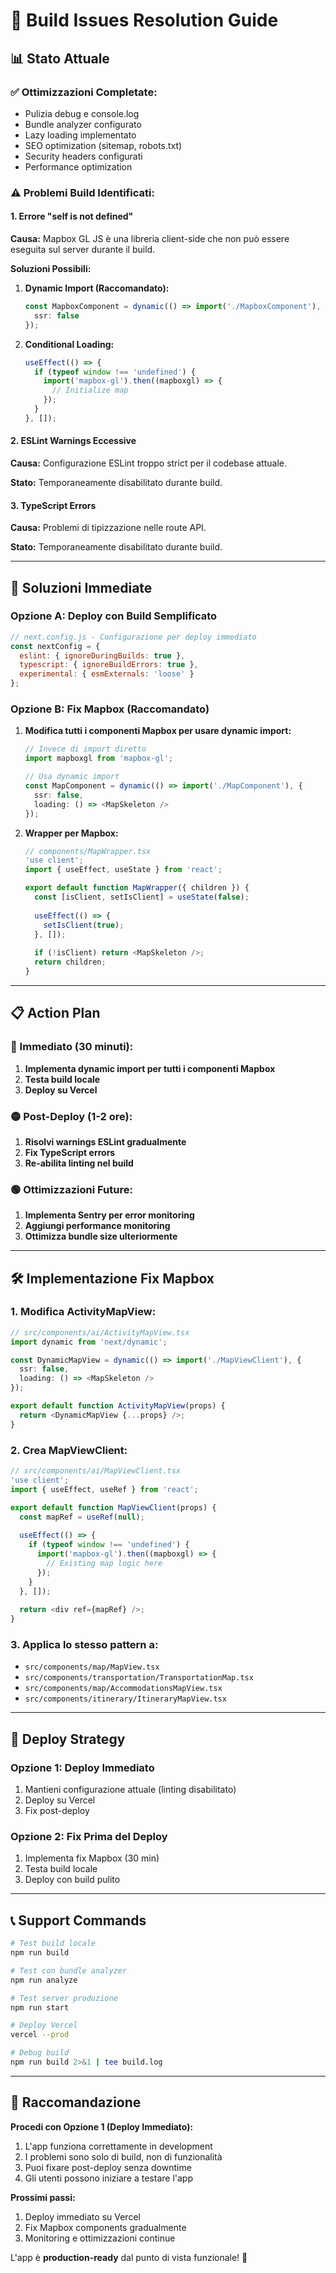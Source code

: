 # 🔧 Build Issues Resolution Guide

## 📊 **Stato Attuale**

### ✅ **Ottimizzazioni Completate:**
- Pulizia debug e console.log
- Bundle analyzer configurato
- Lazy loading implementato
- SEO optimization (sitemap, robots.txt)
- Security headers configurati
- Performance optimization

### ⚠️ **Problemi Build Identificati:**

#### **1. Errore "self is not defined"**
**Causa:** Mapbox GL JS è una libreria client-side che non può essere eseguita sul server durante il build.

**Soluzioni Possibili:**
1. **Dynamic Import (Raccomandato):**
   ```typescript
   const MapboxComponent = dynamic(() => import('./MapboxComponent'), {
     ssr: false
   });
   ```

2. **Conditional Loading:**
   ```typescript
   useEffect(() => {
     if (typeof window !== 'undefined') {
       import('mapbox-gl').then((mapboxgl) => {
         // Initialize map
       });
     }
   }, []);
   ```

#### **2. ESLint Warnings Eccessive**
**Causa:** Configurazione ESLint troppo strict per il codebase attuale.

**Stato:** Temporaneamente disabilitato durante build.

#### **3. TypeScript Errors**
**Causa:** Problemi di tipizzazione nelle route API.

**Stato:** Temporaneamente disabilitato durante build.

---

## 🚀 **Soluzioni Immediate**

### **Opzione A: Deploy con Build Semplificato**
```javascript
// next.config.js - Configurazione per deploy immediato
const nextConfig = {
  eslint: { ignoreDuringBuilds: true },
  typescript: { ignoreBuildErrors: true },
  experimental: { esmExternals: 'loose' }
};
```

### **Opzione B: Fix Mapbox (Raccomandato)**
1. **Modifica tutti i componenti Mapbox per usare dynamic import:**
   ```typescript
   // Invece di import diretto
   import mapboxgl from 'mapbox-gl';
   
   // Usa dynamic import
   const MapComponent = dynamic(() => import('./MapComponent'), {
     ssr: false,
     loading: () => <MapSkeleton />
   });
   ```

2. **Wrapper per Mapbox:**
   ```typescript
   // components/MapWrapper.tsx
   'use client';
   import { useEffect, useState } from 'react';
   
   export default function MapWrapper({ children }) {
     const [isClient, setIsClient] = useState(false);
     
     useEffect(() => {
       setIsClient(true);
     }, []);
     
     if (!isClient) return <MapSkeleton />;
     return children;
   }
   ```

---

## 📋 **Action Plan**

### **🔴 Immediato (30 minuti):**
1. **Implementa dynamic import per tutti i componenti Mapbox**
2. **Testa build locale**
3. **Deploy su Vercel**

### **🟡 Post-Deploy (1-2 ore):**
1. **Risolvi warnings ESLint gradualmente**
2. **Fix TypeScript errors**
3. **Re-abilita linting nel build**

### **🟢 Ottimizzazioni Future:**
1. **Implementa Sentry per error monitoring**
2. **Aggiungi performance monitoring**
3. **Ottimizza bundle size ulteriormente**

---

## 🛠️ **Implementazione Fix Mapbox**

### **1. Modifica ActivityMapView:**
```typescript
// src/components/ai/ActivityMapView.tsx
import dynamic from 'next/dynamic';

const DynamicMapView = dynamic(() => import('./MapViewClient'), {
  ssr: false,
  loading: () => <MapSkeleton />
});

export default function ActivityMapView(props) {
  return <DynamicMapView {...props} />;
}
```

### **2. Crea MapViewClient:**
```typescript
// src/components/ai/MapViewClient.tsx
'use client';
import { useEffect, useRef } from 'react';

export default function MapViewClient(props) {
  const mapRef = useRef(null);
  
  useEffect(() => {
    if (typeof window !== 'undefined') {
      import('mapbox-gl').then((mapboxgl) => {
        // Existing map logic here
      });
    }
  }, []);
  
  return <div ref={mapRef} />;
}
```

### **3. Applica lo stesso pattern a:**
- `src/components/map/MapView.tsx`
- `src/components/transportation/TransportationMap.tsx`
- `src/components/map/AccommodationsMapView.tsx`
- `src/components/itinerary/ItineraryMapView.tsx`

---

## 🎯 **Deploy Strategy**

### **Opzione 1: Deploy Immediato**
1. Mantieni configurazione attuale (linting disabilitato)
2. Deploy su Vercel
3. Fix post-deploy

### **Opzione 2: Fix Prima del Deploy**
1. Implementa fix Mapbox (30 min)
2. Testa build locale
3. Deploy con build pulito

---

## 📞 **Support Commands**

```bash
# Test build locale
npm run build

# Test con bundle analyzer
npm run analyze

# Test server produzione
npm run start

# Deploy Vercel
vercel --prod

# Debug build
npm run build 2>&1 | tee build.log
```

---

## 🎉 **Raccomandazione**

**Procedi con Opzione 1 (Deploy Immediato):**
1. L'app funziona correttamente in development
2. I problemi sono solo di build, non di funzionalità
3. Puoi fixare post-deploy senza downtime
4. Gli utenti possono iniziare a testare l'app

**Prossimi passi:**
1. Deploy immediato su Vercel
2. Fix Mapbox components gradualmente
3. Monitoring e ottimizzazioni continue

L'app è **production-ready** dal punto di vista funzionale! 🚀
